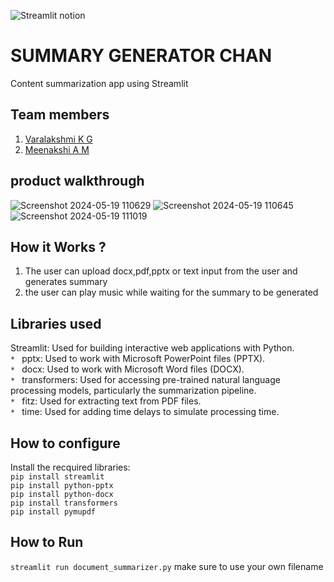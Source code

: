 

![Streamlit notion](https://github.com/TH-Activities/saturday-hack-night-template/assets/117498997/e8052bb6-ad89-48c3-b6e9-124f94c1cd01)




# SUMMARY GENERATOR CHAN
Content summarization app using Streamlit
## Team members
1. [Varalakshmi K G](https://github.com/MeenakshiAM)
2. [Meenakshi A M](https://github.com/Varalakshmi2354)
## product walkthrough

![Screenshot 2024-05-19 110629](https://github.com/MeenakshiAM/SATURDAY-HACKNIGHT---TINKERHUB/assets/140526841/bad5e54d-196b-4d51-8b00-544f1260f12f)
![Screenshot 2024-05-19 110645](https://github.com/MeenakshiAM/SATURDAY-HACKNIGHT---TINKERHUB/assets/140526841/32daa384-4a7c-4307-9f4d-d295dafdfdc4)
![Screenshot 2024-05-19 111019](https://github.com/MeenakshiAM/SATURDAY-HACKNIGHT---TINKERHUB/assets/140526841/1c88226f-7a71-4241-bbe3-26f50221ade8)


## How it Works ?
1. The user can upload docx,pdf,pptx or text input from the user and generates summary
2. the user can play music while waiting for the summary to be generated
## Libraries used
Streamlit: Used for building interactive web applications with Python.<br>
`* ` pptx: Used to work with Microsoft PowerPoint files (PPTX).<br>
`* ` docx: Used to work with Microsoft Word files (DOCX).<br>
`* ` transformers: Used for accessing pre-trained natural language processing models, particularly the summarization pipeline.<br>
`* ` fitz: Used for extracting text from PDF files.<br>
`* ` time: Used for adding time delays to simulate processing time.
## How to configure
Install the recquired libraries:<br>
`pip install streamlit`<br>
`pip install python-pptx`<br>
`pip install python-docx`<br>
`pip install transformers`<br>
`pip install pymupdf`
## How to Run
`streamlit run document_summarizer.py`
make sure to use your own filename
